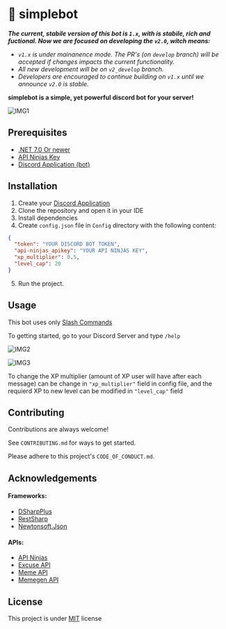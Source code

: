 # 🤖 simplebot

***The current, stabile version of this bot is `1.x`, with is stabile, rich and fuctional. Now we are focused on developing the `v2.0`, witch means:***
- *`v1.x` is under mainanence mode. The PR's (on `develop` branch) will be accepted if changes impacts the current functionality.*
- *All new development will be on `v2_develop` branch.*
- *Developers are encouraged to continue building on `v1.x` until we announce `v2.0` is stable.*

**simplebot is a simple, yet powerful discord bot for your server!**

![IMG1](https://cdn.discordapp.com/attachments/973146682499956746/1119970853896069211/readme_img.png)
## Prerequisites
- [.NET 7.0 Or newer](https://dotnet.microsoft.com/en-us/download)
- [API Ninjas Key](https://api-ninjas.com/api)
- [Discord Application (bot)](https://discord.com/developers/applications)

## Installation

1. Create your [Discord Application](https://discord.com/developers/docs/getting-started#step-1-creating-an-app)
2. Clone the repository and  open it in your IDE
3. Install dependencies
4. Create `config.json` file in `Config` directory with the following content:
```json
{
  "token": "YOUR DISCORD BOT TOKEN",
  "api-ninjas_apikey": "YOUR API NINJAS KEY",
  "xp_multiplier": 0.5,
  "level_cap": 20
}
```
5. Run the project.
## Usage

This bot uses only [Slash Commands](https://support.discord.com/hc/en-us/articles/1500000368501-Slash-Commands-FAQ)

To getting started, go to your Discord Server and type `/help`

![IMG2](https://cdn.discordapp.com/attachments/973146682499956746/1119977268777857024/IMG2.png)

![IMG3](https://cdn.discordapp.com/attachments/973146682499956746/1119977269335691354/IMG3.png)

To change the XP multiplier (amount of XP user will have after each message) can be change in `"xp_multiplier"` field in config file, and the requierd XP to new level can be modified in `"level_cap"` field
## Contributing

Contributions are always welcome!

See `CONTRIBUTING.md` for ways to get started.

Please adhere to this project's `CODE_OF_CONDUCT.md`.


## Acknowledgements

#### Frameworks:
- [DSharpPlus](https://dsharpplus.github.io/DSharpPlus/)
- [RestSharp](https://restsharp.dev)
- [Newtonsoft.Json](https://www.newtonsoft.com/json)

#### APIs:
- [API Ninjas](https://api-ninjas.com/api)
- [Excuse API](https://excuser-three.vercel.app)
- [Meme API](https://github.com/D3vd/Meme_Api)
- [Memegen API](https://api.memegen.link/docs)


## License

This project is under [MIT](https://github.com/pazurkota/simplebot/blob/master/LICENSE) license

